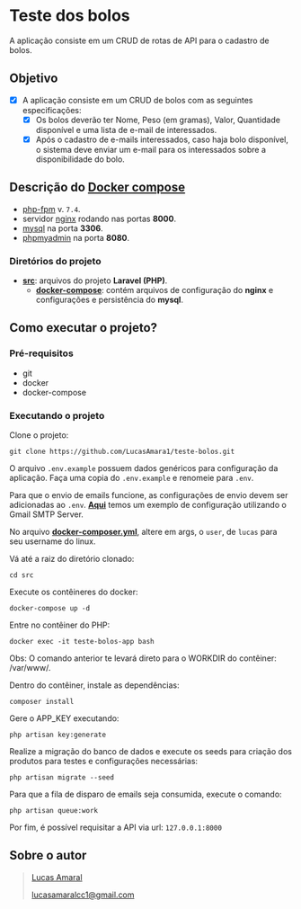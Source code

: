 # Teste dos bolos

A aplicação consiste em um CRUD de rotas de API para o cadastro de bolos.

## Objetivo

- [x] A aplicação consiste em um CRUD de bolos com as seguintes especificações:
  - [x] Os bolos deverão ter Nome, Peso (em gramas), Valor, Quantidade disponível e uma lista de e-mail de interessados.
  - [x] Após o cadastro de e-mails interessados, caso haja bolo disponível, o sistema deve enviar um e-mail para os interessados sobre a disponibilidade do bolo.

## Descrição do **[Docker compose](https://docs.docker.com/compose/)**

- [php-fpm](https://www.php.net/manual/en/install.fpm.php) v. `7.4`.
- servidor [nginx](https://www.nginx.com/) rodando nas portas **8000**.
- [mysql](https://www.mysql.com/) na porta **3306**.
- [phpmyadmin](https://www.phpmyadmin.net/) na porta **8080**.

### Diretórios do projeto
- **[src](https://github.com/LucasAmara1/teste-bolos/tree/main/src)**: arquivos do projeto **Laravel (PHP)**.
  - **[docker-compose](https://github.com/LucasAmara1/teste-bolos/tree/main/src/docker-compose)**: contém arquivos de configuração do **nginx** e configurações e persistência do **mysql**.

## Como executar o projeto?

### Pré-requisitos
* git
* docker
* docker-compose

### Executando o projeto

Clone o projeto:
```
git clone https://github.com/LucasAmara1/teste-bolos.git
```

O arquivo `.env.example` possuem dados genéricos para configuração da aplicação. Faça uma copia do `.env.example` e renomeie para `.env`.

Para que o envio de emails funcione, as configurações de envio devem ser adicionadas ao `.env`. **[Aqui](https://www.itsolutionstuff.com/post/laravel-8-send-mail-using-gmail-smtp-serverexample.html)** temos um exemplo de configuração utilizando o Gmail SMTP Server.

No arquivo **[docker-composer.yml](https://github.com/LucasAmara1/teste-bolos/blob/main/src/docker-compose.yml)**,  altere em args, o `user`, de `lucas` para seu username do linux.

Vá até a raiz do diretório clonado:
```
cd src
```

Execute os contêineres do docker:
```
docker-compose up -d
```

Entre no contêiner do PHP:
```
docker exec -it teste-bolos-app bash
```

Obs: O comando anterior te levará direto para o WORKDIR do contêiner: /var/www/.

Dentro do contêiner, instale as dependências:
```
composer install
```

Gere o APP_KEY executando:
```
php artisan key:generate
```

Realize a migração do banco de dados e execute os seeds para criação dos produtos para testes e configurações necessárias:
```
php artisan migrate --seed
```

Para que a fila de disparo de emails seja consumida, execute o comando:
```
php artisan queue:work
```
Por fim, é possível requisitar a API via url: `127.0.0.1:8000`

## Sobre o autor
> [Lucas Amaral](https://www.linkedin.com/in/lucas-amaral-727b1613a/)
> 
> [lucasamaralcc1@gmail.com](mailto:lucasamaralcc1@gmail.com)


